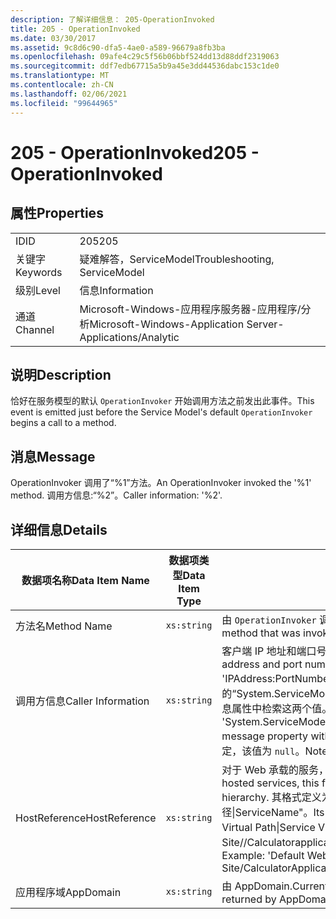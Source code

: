 ```yaml
---
description: 了解详细信息： 205-OperationInvoked
title: 205 - OperationInvoked
ms.date: 03/30/2017
ms.assetid: 9c8d6c90-dfa5-4ae0-a589-96679a8fb3ba
ms.openlocfilehash: 09afe4c29c5f56b06bbf524dd13d88ddf2319063
ms.sourcegitcommit: ddf7edb67715a5b9a45e3dd44536dabc153c1de0
ms.translationtype: MT
ms.contentlocale: zh-CN
ms.lasthandoff: 02/06/2021
ms.locfileid: "99644965"
---
```

# <a name="205---operationinvoked"></a><span data-ttu-id="2698f-103">205 - OperationInvoked</span><span class="sxs-lookup"><span data-stu-id="2698f-103">205 - OperationInvoked</span></span>

## <a name="properties"></a><span data-ttu-id="2698f-104">属性</span><span class="sxs-lookup"><span data-stu-id="2698f-104">Properties</span></span>  
  
|||  
|-|-|  
|<span data-ttu-id="2698f-105">ID</span><span class="sxs-lookup"><span data-stu-id="2698f-105">ID</span></span>|<span data-ttu-id="2698f-106">205</span><span class="sxs-lookup"><span data-stu-id="2698f-106">205</span></span>|  
|<span data-ttu-id="2698f-107">关键字</span><span class="sxs-lookup"><span data-stu-id="2698f-107">Keywords</span></span>|<span data-ttu-id="2698f-108">疑难解答，ServiceModel</span><span class="sxs-lookup"><span data-stu-id="2698f-108">Troubleshooting, ServiceModel</span></span>|  
|<span data-ttu-id="2698f-109">级别</span><span class="sxs-lookup"><span data-stu-id="2698f-109">Level</span></span>|<span data-ttu-id="2698f-110">信息</span><span class="sxs-lookup"><span data-stu-id="2698f-110">Information</span></span>|  
|<span data-ttu-id="2698f-111">通道</span><span class="sxs-lookup"><span data-stu-id="2698f-111">Channel</span></span>|<span data-ttu-id="2698f-112">Microsoft-Windows-应用程序服务器-应用程序/分析</span><span class="sxs-lookup"><span data-stu-id="2698f-112">Microsoft-Windows-Application Server-Applications/Analytic</span></span>|  
  
## <a name="description"></a><span data-ttu-id="2698f-113">说明</span><span class="sxs-lookup"><span data-stu-id="2698f-113">Description</span></span>  

 <span data-ttu-id="2698f-114">恰好在服务模型的默认 `OperationInvoker` 开始调用方法之前发出此事件。</span><span class="sxs-lookup"><span data-stu-id="2698f-114">This event is emitted just before the Service Model's default `OperationInvoker` begins a call to a method.</span></span>  
  
## <a name="message"></a><span data-ttu-id="2698f-115">消息</span><span class="sxs-lookup"><span data-stu-id="2698f-115">Message</span></span>  

 <span data-ttu-id="2698f-116">OperationInvoker 调用了“%1”方法。</span><span class="sxs-lookup"><span data-stu-id="2698f-116">An OperationInvoker invoked the '%1' method.</span></span> <span data-ttu-id="2698f-117">调用方信息:“%2”。</span><span class="sxs-lookup"><span data-stu-id="2698f-117">Caller information: '%2'.</span></span>  
  
## <a name="details"></a><span data-ttu-id="2698f-118">详细信息</span><span class="sxs-lookup"><span data-stu-id="2698f-118">Details</span></span>  
  
|<span data-ttu-id="2698f-119">数据项名称</span><span class="sxs-lookup"><span data-stu-id="2698f-119">Data Item Name</span></span>|<span data-ttu-id="2698f-120">数据项类型</span><span class="sxs-lookup"><span data-stu-id="2698f-120">Data Item Type</span></span>|<span data-ttu-id="2698f-121">说明</span><span class="sxs-lookup"><span data-stu-id="2698f-121">Description</span></span>|  
|--------------------|--------------------|-----------------|  
|<span data-ttu-id="2698f-122">方法名</span><span class="sxs-lookup"><span data-stu-id="2698f-122">Method Name</span></span>|`xs:string`|<span data-ttu-id="2698f-123">由 `OperationInvoker` 调用的方法的 CLR 名称。</span><span class="sxs-lookup"><span data-stu-id="2698f-123">The CLR name of the method that was invoked by the `OperationInvoker`.</span></span>|  
|<span data-ttu-id="2698f-124">调用方信息</span><span class="sxs-lookup"><span data-stu-id="2698f-124">Caller Information</span></span>|`xs:string`|<span data-ttu-id="2698f-125">客户端 IP 地址和端口号（格式为“IPAddress:PortNumber”）。</span><span class="sxs-lookup"><span data-stu-id="2698f-125">The IP address and port number of the client in the format 'IPAddress:PortNumber'.</span></span> <span data-ttu-id="2698f-126">需要从操作上下文的“System.ServiceModel.Channels.RemoteEndpointMessageProperty”消息属性中检索这两个值。</span><span class="sxs-lookup"><span data-stu-id="2698f-126">The two values are retrieved from the 'System.ServiceModel.Channels.RemoteEndpointMessageProperty' message property within the operation context.</span></span> <span data-ttu-id="2698f-127">请注意，对于非 TCP 绑定，该值为 `null`。</span><span class="sxs-lookup"><span data-stu-id="2698f-127">Note that for non-TCP bindings this value `null`.</span></span>|  
|<span data-ttu-id="2698f-128">HostReference</span><span class="sxs-lookup"><span data-stu-id="2698f-128">HostReference</span></span>|`xs:string`|<span data-ttu-id="2698f-129">对于 Web 承载的服务，此字段唯一标识 Web 层次结构中的服务。</span><span class="sxs-lookup"><span data-stu-id="2698f-129">For Web-hosted services, this field uniquely identifies the service in the Web hierarchy.</span></span> <span data-ttu-id="2698f-130">其格式定义为 "网站名称应用程序虚拟路径&#124;服务虚拟路径&#124;ServiceName"。</span><span class="sxs-lookup"><span data-stu-id="2698f-130">Its format is defined as 'Web Site Name Application Virtual Path&#124;Service Virtual Path&#124;ServiceName'.</span></span> <span data-ttu-id="2698f-131">示例： "Default Web Site//Calculatorapplication&#124;/CalculatorService.svc&#124;CalculatorService"。</span><span class="sxs-lookup"><span data-stu-id="2698f-131">Example: 'Default Web Site/CalculatorApplication&#124;/CalculatorService.svc&#124;CalculatorService'.</span></span>|  
|<span data-ttu-id="2698f-132">应用程序域</span><span class="sxs-lookup"><span data-stu-id="2698f-132">AppDomain</span></span>|`xs:string`|<span data-ttu-id="2698f-133">由 AppDomain.CurrentDomain.FriendlyName 返回的字符串。</span><span class="sxs-lookup"><span data-stu-id="2698f-133">The string returned by AppDomain.CurrentDomain.FriendlyName.</span></span>|
